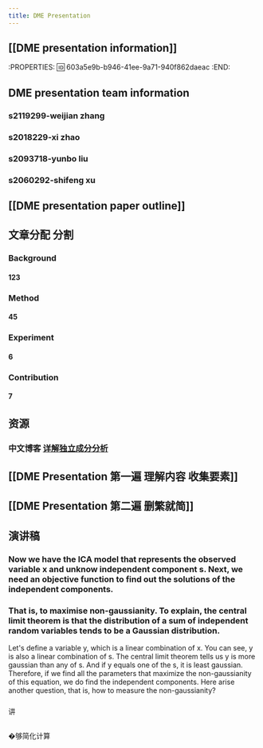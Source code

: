 ```yaml
---
title: DME Presentation
---
```


## [[DME presentation information]]
:PROPERTIES:
:id: 603a5e9b-b946-41ee-9a71-940f862daeac
:END:
## DME presentation team information
### s2119299-weijian zhang
### s2018229-xi zhao
### s2093718-yunbo liu
### s2060292-shifeng xu
## [[DME presentation paper outline]]
## 文章分配 分割
### Background
#### 123
### Method
#### 45
### Experiment
#### 6
### Contribution
#### 7
## 资源
### 中文博客 [详解独立成分分析](https://j.mp/3bloY8M)
## [[DME Presentation 第一遍 理解内容 收集要素]]
## [[DME Presentation 第二遍 删繁就简]]
## 演讲稿
### Now we have the ICA model that represents the observed variable x and unknow independent component s. Next, we need an objective function to find out the solutions of the independent components.
### That is, to maximise non-gaussianity. To explain, the central limit theorem is that the distribution of a sum of independent random variables tends to be a Gaussian distribution.
Let's define a variable y, which is a linear combination of x. You can see, y is also a linear combination of s. 
The central limit theorem tells us y is more gaussian than any of s. And if y equals one of the s, it is least gaussian. 
Therefore, if we find all the parameters that maximize the non-gaussianity of this equation, we do find the independent components.
Here arise another question, that is, how to measure the non-gaussianity?
###
讲
###
##
�够简化计算
###
##
